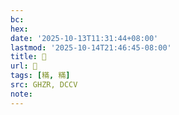 ```yaml
---
bc:
hex:
date: '2025-10-13T11:31:44+08:00'
lastmod: '2025-10-14T21:46:45-08:00'
title: 󰪝
url: 󰪝
tags: [䊟, 䊟]
src: GHZR, DCCV
note:
---
```

